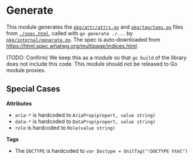 # Generate

This module generates the [`pkg/attr/attrs.go`](../attr/attrs.go) and [`pkg/tag/tags.go`](../tag/tags.go) files from [`./spec.html`](./spec.html), called with `go generate ./...` by [`pkg/internal/generate.go`](../internal/generate.go). The spec is auto-downloaded from https://html.spec.whatwg.org/multipage/indices.html.

(TODO: Confirm) We keep this as a module so that `go build` of the library does not include this code.
This module should not be released to Go module proxies.

## Special Cases

**Attributes**

- `aria-*` is hardcoded to `AriaProp(propert, value string)`
- `data-*` is hardcoded to `DataProp(propert, value string)`
- `role` is hardcoded to `Role(value string)`

**Tags**

- The `DOCTYPE` is hardcoded to `var Doctype = UnitTag("!DOCTYPE html")`
